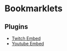 # Bookmarklets

## Plugins
 - [Twitch Embed](https://github.com/Skamt/Bookmarklets/tree/main/twitchEmbed)
 - [Youtube Embed](https://github.com/Skamt/Bookmarklets/tree/main/youtubeEmbed)
